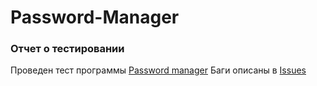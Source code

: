 # Password-Manager
### Отчет о тестировании
Проведен тест программы [Password manager](http://img.veeam.com/careers/downloads/Password%20Manager%20Setup.zip)
Баги описаны в [Issues](https://github.com/DementevSlava/Password-Manager/issues)
